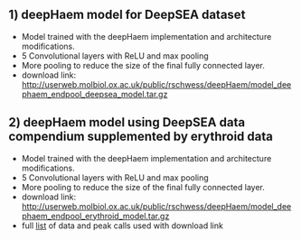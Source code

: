## 1) deepHaem model for DeepSEA dataset

* Model trained with the deepHaem implementation and architecture modifications.
* 5 Convolutional layers with ReLU and max pooling
* More pooling to reduce the size of the final fully connected layer.
* download link: http://userweb.molbiol.ox.ac.uk/public/rschwess/deepHaem/model_deephaem_endpool_deepsea_model.tar.gz


## 2) deepHaem model using DeepSEA data compendium supplemented by erythroid data
* Model trained with the deepHaem implementation and architecture modifications.
* 5 Convolutional layers with ReLU and max pooling
* More pooling to reduce the size of the final fully connected layer.
* download link: http://userweb.molbiol.ox.ac.uk/public/rschwess/deepHaem/model_deephaem_endpool_erythroid_model.tar.gz
* full [list](http://userweb.molbiol.ox.ac.uk/public/rschwess/deepHaem/table_for_github_deephaem_dataset_labels_with_peaks.xlsx) of data and peak calls used with download link
